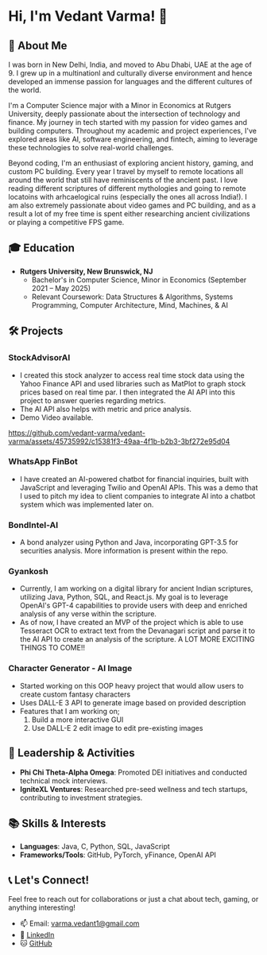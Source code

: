 # Hi, I'm Vedant Varma! 👋

## 🌟 About Me

I was born in New Delhi, India, and moved to Abu Dhabi, UAE at the age of 9. I grew up in a multinationl and culturally diverse environment and hence developed an immense passion for languages and the different cultures of the world. 

I'm a Computer Science major with a Minor in Economics at Rutgers University, deeply passionate about the intersection of technology and finance. My journey in tech started with my passion for video games and building computers. Throughout my academic and project experiences, I've explored areas like AI, software engineering, and fintech, aiming to leverage these technologies to solve real-world challenges. 

Beyond coding, I'm an enthusiast of exploring ancient history, gaming, and custom PC building. Every year I travel by myself to remote locations all around the world that still have reminiscents of the ancient past. I love reading different scriptures of different mythologies and going to remote locatoins with arhcaelogical ruins (especially the ones all across India!). I am also extremely passionate about video games and PC building, and as a result a lot of my free time is spent either researching ancient civilizations or playing a competitive FPS game.

## 🎓 Education

- **Rutgers University, New Brunswick, NJ**
  - Bachelor's in Computer Science, Minor in Economics (September 2021 – May 2025)
  - Relevant Coursework: Data Structures & Algorithms, Systems Programming, Computer Architecture, Mind, Machines, & AI

## 🛠 Projects

### StockAdvisorAI
- I created this stock analyzer to access real time stock data using the Yahoo Finance API and used libraries such as MatPlot to graph stock prices based on real time par. I then integrated the AI API into this project to answer queries regarding metrics.
- The AI API also helps with metric and price analysis.
- Demo Video available.
  

https://github.com/vedant-varma/vedant-varma/assets/45735992/c15381f3-49aa-4f1b-b2b3-3bf272e95d04



### WhatsApp FinBot
- I have created an AI-powered chatbot for financial inquiries, built with JavaScript and leveraging Twilio and OpenAI APIs. This was a demo that I used to pitch my idea to client companies to integrate AI into a chatbot system which was implemented later on.

### BondIntel-AI
- A bond analyzer using Python and Java, incorporating GPT-3.5 for securities analysis. More information is present within the repo.

### Gyankosh
- Currently, I am working on a digital library for ancient Indian scriptures, utilizing Java, Python, SQL, and React.js. My goal is to leverage OpenAI's GPT-4 capabilities to provide users with deep and enriched analysis of any verse within the scripture.
- As of now, I have created an MVP of the project which is able to use Tesseract OCR to extract text from the Devanagari script and parse it to the AI API to create an analysis of the scripture. A LOT MORE EXCITING THINGS TO COME!!

### Character Generator - AI Image
- Started working on this OOP heavy project that would allow users to create custom fantasy characters
- Uses DALL-E 3 API to generate image based on provided description
- Features that I am working on;
  1. Build a more interactive GUI
  2. Use DALL-E 2 edit image to edit pre-existing images

## 🌟 Leadership & Activities

- **Phi Chi Theta-Alpha Omega**: Promoted DEI initiatives and conducted technical mock interviews.
- **IgniteXL Ventures**: Researched pre-seed wellness and tech startups, contributing to investment strategies.

## 📚 Skills & Interests

- **Languages**: Java, C, Python, SQL, JavaScript
- **Frameworks/Tools**: GitHub, PyTorch, yFinance, OpenAI API

## 📞 Let's Connect!

Feel free to reach out for collaborations or just a chat about tech, gaming, or anything interesting!

- 📫 Email: [varma.vedant1@gmail.com](mailto:varma.vedant1@gmail.com)
- 💼 [LinkedIn](www.linkedin.com/in/vedant-varma1)
- 🐱 [GitHub](github.com/vedant-varma)


